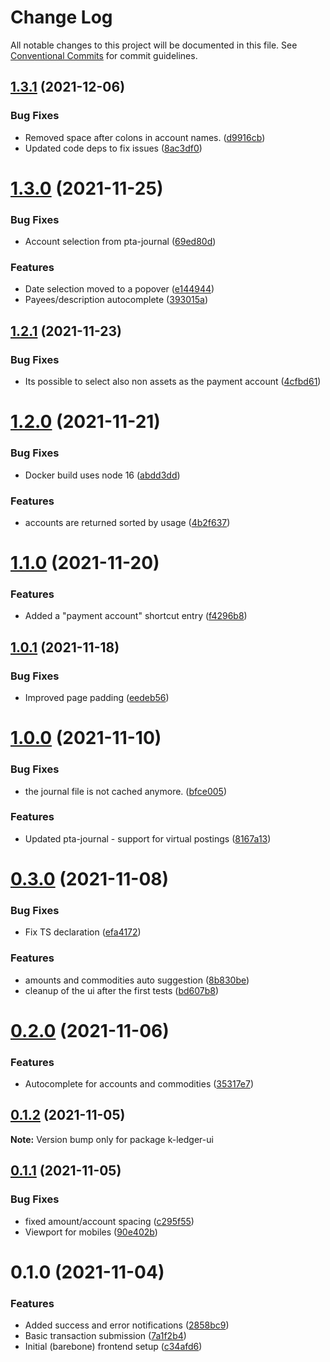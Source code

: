 # Change Log

All notable changes to this project will be documented in this file.
See [Conventional Commits](https://conventionalcommits.org) for commit guidelines.

## [1.3.1](https://github.com/kajyr/k-ledger-ui/compare/v1.3.0...v1.3.1) (2021-12-06)


### Bug Fixes

* Removed space after colons in account names. ([d9916cb](https://github.com/kajyr/k-ledger-ui/commit/d9916cb01ef6136f557fb88cd30a1aa46ac09980))
* Updated code deps to fix issues ([8ac3df0](https://github.com/kajyr/k-ledger-ui/commit/8ac3df09b5c9391c3a9afdae224e1cc31f9e2830))





# [1.3.0](https://github.com/kajyr/diario.blue/compare/v1.2.1...v1.3.0) (2021-11-25)


### Bug Fixes

* Account selection from pta-journal ([69ed80d](https://github.com/kajyr/diario.blue/commit/69ed80d0e115614f3931416438074e907576b730))


### Features

* Date selection moved to a popover ([e144944](https://github.com/kajyr/diario.blue/commit/e14494437389de80705eb04e9e1f3ecd9464cec3))
* Payees/description autocomplete ([393015a](https://github.com/kajyr/diario.blue/commit/393015a50d72d2b25ec6c269d9a8ddb9e72cc85f))





## [1.2.1](https://github.com/kajyr/k-ledger-ui/compare/v1.2.0...v1.2.1) (2021-11-23)


### Bug Fixes

* Its possible to select also non assets as the payment account ([4cfbd61](https://github.com/kajyr/k-ledger-ui/commit/4cfbd61e04bab9b8a2b5bd323bb0bcf20bd16c80))





# [1.2.0](https://github.com/kajyr/k-ledger-ui/compare/v1.1.0...v1.2.0) (2021-11-21)


### Bug Fixes

* Docker build uses node 16 ([abdd3dd](https://github.com/kajyr/k-ledger-ui/commit/abdd3dda164e866ecb444540daf0904aa21a8802))


### Features

* accounts are returned sorted by usage ([4b2f637](https://github.com/kajyr/k-ledger-ui/commit/4b2f6371a360d1089d22fade19e7ca7a93812aa0))





# [1.1.0](https://github.com/kajyr/k-ledger-ui/compare/v1.0.1...v1.1.0) (2021-11-20)


### Features

* Added a "payment account" shortcut entry ([f4296b8](https://github.com/kajyr/k-ledger-ui/commit/f4296b8a5e2a61e8f499bff4b2d1ac325dd5f157))





## [1.0.1](https://github.com/kajyr/k-ledger-ui/compare/v1.0.0...v1.0.1) (2021-11-18)


### Bug Fixes

* Improved page padding ([eedeb56](https://github.com/kajyr/k-ledger-ui/commit/eedeb56484f2664f540cacd59c5f7f5083597089))





# [1.0.0](https://github.com/kajyr/k-ledger-ui/compare/v0.3.0...v1.0.0) (2021-11-10)


### Bug Fixes

* the journal file is not cached anymore. ([bfce005](https://github.com/kajyr/k-ledger-ui/commit/bfce005d1e305364871a8e218490304012090149))


### Features

* Updated pta-journal - support for virtual postings ([8167a13](https://github.com/kajyr/k-ledger-ui/commit/8167a131164ba5835b9ce20264e1181123855e89))





# [0.3.0](https://github.com/kajyr/k-ledger-ui/compare/v0.2.0...v0.3.0) (2021-11-08)


### Bug Fixes

* Fix TS declaration ([efa4172](https://github.com/kajyr/k-ledger-ui/commit/efa417250cdfa2aeb9cdb511ed1c8f7b5ca5f820))


### Features

* amounts and commodities auto suggestion ([8b830be](https://github.com/kajyr/k-ledger-ui/commit/8b830be2835186ce8a348c6eb469ba614852f31e))
* cleanup of the ui after the first tests ([bd607b8](https://github.com/kajyr/k-ledger-ui/commit/bd607b80eaea1badc3c1e8b57f7fd7a8fc15ebf2))





# [0.2.0](https://github.com/kajyr/k-ledger-ui/compare/v0.1.2...v0.2.0) (2021-11-06)


### Features

* Autocomplete for accounts and commodities ([35317e7](https://github.com/kajyr/k-ledger-ui/commit/35317e750a846d68eb9f30b22f1a591deb639cd1))





## [0.1.2](https://github.com/kajyr/k-ledger-ui/compare/v0.1.1...v0.1.2) (2021-11-05)

**Note:** Version bump only for package k-ledger-ui





## [0.1.1](https://github.com/kajyr/diario.blue/compare/v0.1.0...v0.1.1) (2021-11-05)


### Bug Fixes

* fixed amount/account spacing ([c295f55](https://github.com/kajyr/diario.blue/commit/c295f55b2e726ead643e70b6f45ebd0c5cdde0ce))
* Viewport for mobiles ([90e402b](https://github.com/kajyr/diario.blue/commit/90e402ba705bc50f10cfda9040124954fdcafdb3))





# 0.1.0 (2021-11-04)


### Features

* Added success and error notifications ([2858bc9](https://github.com/kajyr/k-ledger-ui/commit/2858bc999fdc65e2a1cfcab8c8babafc191843df))
* Basic transaction submission ([7a1f2b4](https://github.com/kajyr/k-ledger-ui/commit/7a1f2b4efba3ac2dce9edd8e4fce6041b970cf53))
* Initial (barebone) frontend setup ([c34afd6](https://github.com/kajyr/k-ledger-ui/commit/c34afd6d1f04fddb4494f7a59ab8521c9db867b2))
